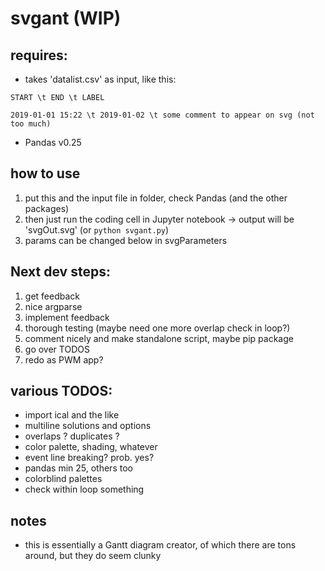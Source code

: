 # svgant (WIP)

## requires: 
    
- takes 'datalist.csv' as input, like this:

`START \t END \t LABEL`

`2019-01-01 15:22 \t 2019-01-02 \t some comment to appear on svg (not too much)`

- Pandas v0.25

## how to use

 1. put this and the input file in folder, check Pandas (and the other packages)
 2. then just run the coding cell in Jupyter notebook -> output will be 'svgOut.svg' (or `python svgant.py`)
 3. params can be changed below in svgParameters

## Next dev steps: 

 1. get feedback 
 2. nice argparse
 3. implement feedback 
 4. thorough testing (maybe need one more overlap check in loop?)
 5. comment nicely and make standalone script, maybe pip package
 6. go over TODOS
 7. redo as PWM app? 

## various TODOS:

 - import ical and the like
 - multiline solutions and options
 - overlaps ? duplicates ? 
 - color palette, shading, whatever
 - event line breaking? prob. yes?
 - pandas min 25, others too
 - colorblind palettes
 - check within loop something

## notes

- this is essentially a Gantt diagram creator, of which there are tons around, but they do seem clunky
